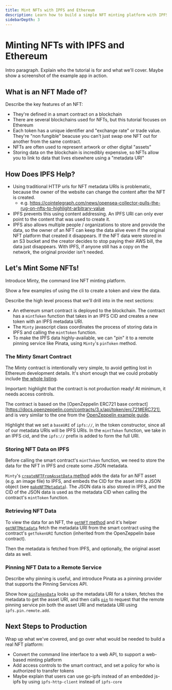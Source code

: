 ```yaml
---
title: Mint NFTs with IPFS and Ethereum
description: Learn how to build a simple NFT minting platform with IPFS and Ethereum.
sidebarDepth: 3
---
```


# Minting NFTs with IPFS and Ethereum

Intro paragraph. Explain who the tutorial is for and what we'll cover. Maybe show a screenshot of the example app in action.

## What is an NFT Made of?

Describe the key features of an NFT:

- They're defined in a smart contract on a blockchain
 - There are several blockchains used for NFTs, but this tutorial focuses on Ethereum
- Each token has a unique identifier and "exchange rate" or trade value. They're "non fungible" beacuse you can't just swap one NFT out for another from the same contract.
- NFTs are often used to represent artwork or other digital "assets"
- Storing data on the blockchain is incredibly expensive, so NFTs allow you to link to data that lives elsewhere using a "metadata URI"

## How Does IPFS Help?

- Using traditional HTTP urls for NFT metadata URIs is problematic, because the owner of the website can change the content after the NFT is created.
  - e.g. https://cointelegraph.com/news/opensea-collector-pulls-the-rug-on-nfts-to-highlight-arbitrary-value
- IPFS prevents this using content addressing. An IPFS URI can only ever point to the content that was used to create it.
- IPFS also allows multiple people / organizations to store and provide the data, so the owner of an NFT can keep the data alive even if the original NFT platform that created it disappears. If the NFT data were stored in an S3 bucket and the creator decides to stop paying their AWS bill, the data just disappears. With IPFS, if anyone still has a copy on the network, the original provider isn't needed.

## Let's Mint Some NFTs!

Introduce Minty, the command line NFT minting platform.

Show a few examples of using the cli to create a token and view the data.

Describe the high level process that we'll drill into in the next sections:

- An ethereum smart contract is deployed to the blockchain. The contract has a `mintToken` function that takes in an IPFS CID and creates a new token with an IPFS metadata URI.
- The `Minty` javascript class coordinates the process of storing data in IPFS and calling the `mintToken` function.
- To make the IPFS data highly-available, we can "pin" it to a remote pinning service like Pinata, using `Minty`'s `pinToken` method.

### The Minty Smart Contract

The Minty contract is intentionally very simple, to avoid getting lost in Ethereum development details. 
It's short enough that we could probably include [the whole listing](https://github.com/yusefnapora/minty/blob/master/contracts/Minty.sol).

Important: highlight that the contract is not production ready! At minimum, it needs access controls.

The contract is based on the [OpenZeppelin ERC721 base contract][https://docs.openzeppelin.com/contracts/3.x/api/token/erc721#ERC721], and is very similar
to the one from the [OpenZeppelin example guide](https://docs.openzeppelin.com/contracts/3.x/erc721). 

Highlight that we set a `baseURI` of `ipfs://`, in the token constructor, since all of our metadata URIs will be IPFS URIs. In the `mintToken` function, we take in
an IPFS cid, and the `ipfs://` prefix is added to form the full URI.

### Storing NFT Data on IPFS

Before calling the smart contract's `mintToken` function, we need to store the data for the NFT in IPFS and create some JSON metadata.

`Minty`'s [`createNFTFromAssetData` method](https://github.com/yusefnapora/minty/blob/master/src/minty.js#L88-L115) adds the data for an NFT asset (e.g. an image file)
to IPFS, and embeds the CID for the asset into a JSON object (see [`makeNFTMetadata`](https://github.com/yusefnapora/minty/blob/master/src/minty.js#L142-L150)). 
The JSON data is also stored in IPFS, and the CID of the JSON data is used as the metadata CID when calling the contract's `mintToken` function.

### Retrieving NFT Data

To view the data for an NFT, the [`getNFT` method](https://github.com/yusefnapora/minty/blob/master/src/minty.js#L179-L193) and it's helper
[`getNFTMetadata`](https://github.com/yusefnapora/minty/blob/master/src/minty.js#L202-L207) fetch the metadata URI from the smart contract using the contract's
`getTokenURI` function (inherited from the OpenZeppelin base contract).

Then the metadata is fetched from IPFS, and optionally, the original asset data as well.

### Pinning NFT Data to a Remote Service

Describe why pinning is useful, and introduce Pinata as a pinning provider that supports the Pinning Services API.

Show how [`pinTokenData`](https://github.com/yusefnapora/minty/blob/master/src/minty.js#L356-L367) looks up the metadata URI for a token,
fetches the metadata to get the asset URI, and then calls [`pin`](https://github.com/yusefnapora/minty/blob/master/src/minty.js#L375-L394) to request that the remote pinning service pin both the asset URI and metadata URI using `ipfs.pin.remote.add`.

## Next Steps to Production

Wrap up what we've covered, and go over what would be needed to build a real NFT platform:

- Convert the command line interface to a web API, to support a web-based minting platform
- Add access controls to the smart contract, and set a policy for who is authorized to transfer tokens
- Maybe explain that users can use go-ipfs instead of an embedded js-ipfs by using `ipfs-http-client` instead of `ipfs-core`

